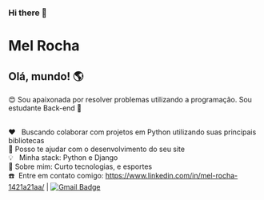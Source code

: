 ### Hi there 👋

<!--
**Mel-Rocha/Mel-Rocha** is a ✨ _special_ ✨ repository because its `README.md` (this file) appears on your GitHub profile.

Here are some ideas to get you started:

- 🔭 I’m currently working on ...
- 🌱 I’m currently learning ...
- 👯 I’m looking to collaborate on ...
- 🤔 I’m looking for help with ...
- 💬 Ask me about ...
- 📫 How to reach me: ...
- 😄 Pronouns: ...
- ⚡ Fun fact: ...
- :heart_eyes: ...
-:basketball: ...
- :dart: ...
-:bulb: ...
-:heart: ...
-:boom: ...
-:phone: ...
-:earth_americas: ...
-:muscle: ...
-->

# Mel Rocha

## Olá, mundo! :earth_americas: 
 :heart_eyes: Sou apaixonada por resolver problemas utilizando a programação.
 Sou estudante Back-end :muscle:

 
 <br/> :heart: &nbsp; Buscando colaborar com projetos em Python utilizando suas principais bibliotecas
 <br/> :dart: Posso te ajudar com o desenvolvimento do seu site 
 <br/> :bulb: &nbsp; Minha stack: Python e Django
 <br/> :basketball: Sobre mim: Curto tecnologias, e esportes 
 <br/> :phone:&nbsp; Entre em contato comigo: https://www.linkedin.com/in/mel-rocha-1421a21aa/
| 
[![Gmail Badge](https://img.shields.io/badge/-rochamel73@gmail.com-c14438?style=flat-square&logo=Gmail&logoColor=white&link=mailto:rochamel73@gmail.com)](rochamel73@gmail.com)
